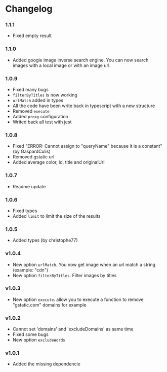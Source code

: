 # Changelog

### 1.1.1

- Fixed empty result

### 1.1.0

- Added google image inverse search engine. You can now search images with a local image or with an image url.

### 1.0.9

- Fixed many bugs
- `filterByTitles` is now working
- `urlMatch` added in types
- All the code have been write back in typescript with a new structure
- Removed `execute`
- Added `proxy` configuration
- Writed back all test with jest

### 1.0.8

- Fixed "ERROR: Cannot assign to "queryName" because it is a constant" (by GaspardCulis)
- Removed gstatic url
- Added average color, id, title and originalUrl

### 1.0.7

- Readme update

### 1.0.6

- Fixed types
- Added `limit` to limit the size of the results

### 1.0.5

- Added types (by christophe77)

### v1.0.4

- New option `urlMatch`. You now get image when an url match a string (example: "cdn")
- New option `filterByTitles`. Filter images by titles

### v1.0.3

- New option `execute`. allow you to execute a function to remove "gstatic.com" domains for example

### v1.0.2

- Cannot set 'domains' and 'excludeDomains' as same time
- Fixed some bugs
- New option `excludeWords`

### v1.0.1

- Added the missing dependencie

